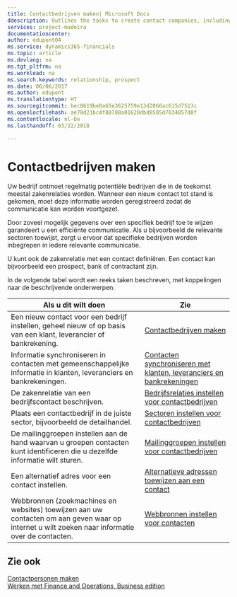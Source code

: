 ```yaml
---
title: Contactbedrijven maken| Microsoft Docs
ddescription: Outlines the tasks to create contact companies, including assigning relevant data about prospects and defining the business relationships you have with companies.
services: project-madeira
documentationcenter: 
author: edupont04
ms.service: dynamics365-financials
ms.topic: article
ms.devlang: na
ms.tgt_pltfrm: na
ms.workload: na
ms.search.keywords: relationship, prospect
ms.date: 06/06/2017
ms.author: edupont
ms.translationtype: HT
ms.sourcegitcommit: bec0619be0a65e3625759e13d2866ac615d7513c
ms.openlocfilehash: ae78d21bc4f88788a01620dbd8505d7034857d8f
ms.contentlocale: nl-be
ms.lasthandoff: 03/22/2018

---
```

# <a name="creating-contact-companies"></a>Contactbedrijven maken
Uw bedrijf ontmoet regelmatig potentiële bedrijven die in de toekomst meestal zakenrelaties worden. Wanneer een nieuw contact tot stand is gekomen, moet deze informatie worden geregistreerd zodat de communicatie kan worden voortgezet.

Door zoveel mogelijk gegevens over een specifiek bedrijf toe te wijzen garandeert u een efficiënte communicatie. Als u bijvoorbeeld de relevante sectoren toewijst, zorgt u ervoor dat specifieke bedrijven worden inbegrepen in iedere relevante communicatie.

U kunt ook de zakenrelatie met een contact definiëren. Een contact kan bijvoorbeeld een prospect, bank of contractant zijn.

In de volgende tabel wordt een reeks taken beschreven, met koppelingen naar de beschrijvende onderwerpen.

| Als u dit wilt doen | Zie |
| --- | --- |
| Een nieuw contact voor een bedrijf instellen, geheel nieuw of op basis van een klant, leverancier of bankrekening. |[Contactbedrijven maken](marketing-how-create-contact-companies.md) |
| Informatie synchroniseren in contacten met gemeenschappelijke informatie in klanten, leveranciers en bankrekeningen. |[Contacten synchroniseren met klanten, leveranciers en bankrekeningen](marketing-synchronize-contacts-customers-vendors-bank-accounts.md) |
| De zakenrelatie van een bedrijfscontact beschrijven. |[Bedrijfsrelaties instellen voor contactbedrijven](marketing-business-relations.md) |
| Plaats een contactbedrijf in de juiste sector, bijvoorbeeld de detailhandel. |[Sectoren instellen voor contactbedrijven](marketing-industry-groups.md) |
| De mailinggroepen instellen aan de hand waarvan u groepen contacten kunt identificeren die u dezelfde informatie wilt sturen. |[Mailinggroepen instellen voor contactbedrijven](marketing-mailing-groups.md) |
| Een alternatief adres voor een contact instellen. |[Alternatieve adressen toewijzen aan een contact](marketing-how-assign-alternate-address.md) |
| Webbronnen (zoekmachines en websites) toewijzen aan uw contacten om aan geven waar op internet u wilt zoeken naar informatie over de contacten. |[Webbronnen instellen voor contacten](marketing-web-sources.md) |

## <a name="see-also"></a>Zie ook
[Contactpersonen maken](marketing-create-contact-persons.md)   
[Werken met Finance and Operations, Business edition](ui-work-product.md)

